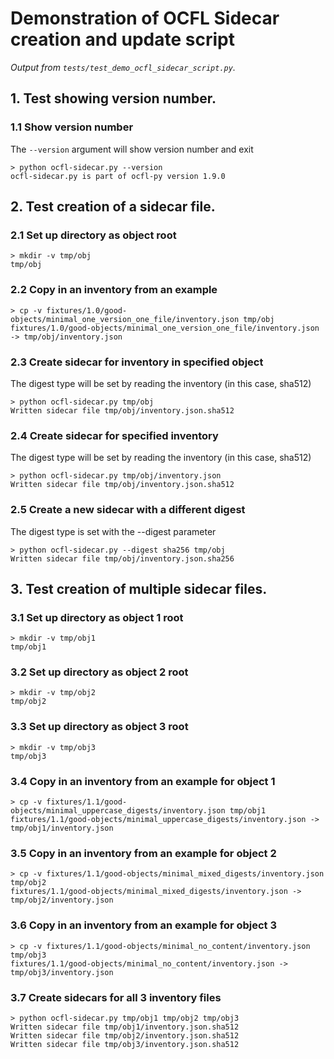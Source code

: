 # Demonstration of OCFL Sidecar creation and update script

_Output from `tests/test_demo_ocfl_sidecar_script.py`._

## 1. Test showing version number.

### 1.1 Show version number

The `--version` argument will show version number and exit

```
> python ocfl-sidecar.py --version
ocfl-sidecar.py is part of ocfl-py version 1.9.0
```


## 2. Test creation of a sidecar file.

### 2.1 Set up directory as object root

```
> mkdir -v tmp/obj
tmp/obj
```


### 2.2 Copy in an inventory from an example

```
> cp -v fixtures/1.0/good-objects/minimal_one_version_one_file/inventory.json tmp/obj
fixtures/1.0/good-objects/minimal_one_version_one_file/inventory.json -> tmp/obj/inventory.json
```


### 2.3 Create sidecar for inventory in specified object

The digest type will be set by reading the inventory (in this case, sha512)

```
> python ocfl-sidecar.py tmp/obj
Written sidecar file tmp/obj/inventory.json.sha512
```


### 2.4 Create sidecar for specified inventory

The digest type will be set by reading the inventory (in this case, sha512)

```
> python ocfl-sidecar.py tmp/obj/inventory.json
Written sidecar file tmp/obj/inventory.json.sha512
```


### 2.5 Create a new sidecar with a different digest

The digest type is set with the --digest parameter

```
> python ocfl-sidecar.py --digest sha256 tmp/obj
Written sidecar file tmp/obj/inventory.json.sha256
```


## 3. Test creation of multiple sidecar files.

### 3.1 Set up directory as object 1 root

```
> mkdir -v tmp/obj1
tmp/obj1
```


### 3.2 Set up directory as object 2 root

```
> mkdir -v tmp/obj2
tmp/obj2
```


### 3.3 Set up directory as object 3 root

```
> mkdir -v tmp/obj3
tmp/obj3
```


### 3.4 Copy in an inventory from an example for object 1

```
> cp -v fixtures/1.1/good-objects/minimal_uppercase_digests/inventory.json tmp/obj1
fixtures/1.1/good-objects/minimal_uppercase_digests/inventory.json -> tmp/obj1/inventory.json
```


### 3.5 Copy in an inventory from an example for object 2

```
> cp -v fixtures/1.1/good-objects/minimal_mixed_digests/inventory.json tmp/obj2
fixtures/1.1/good-objects/minimal_mixed_digests/inventory.json -> tmp/obj2/inventory.json
```


### 3.6 Copy in an inventory from an example for object 3

```
> cp -v fixtures/1.1/good-objects/minimal_no_content/inventory.json tmp/obj3
fixtures/1.1/good-objects/minimal_no_content/inventory.json -> tmp/obj3/inventory.json
```


### 3.7 Create sidecars for all 3 inventory files

```
> python ocfl-sidecar.py tmp/obj1 tmp/obj2 tmp/obj3
Written sidecar file tmp/obj1/inventory.json.sha512
Written sidecar file tmp/obj2/inventory.json.sha512
Written sidecar file tmp/obj3/inventory.json.sha512
```

